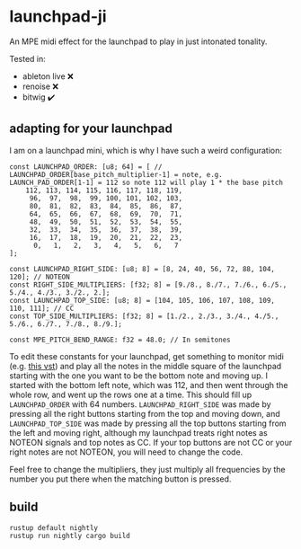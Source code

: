 # launchpad-ji
An MPE midi effect for the launchpad to play in just intonated tonality.

Tested in:
- ableton live ❌
- renoise ❌
- bitwig ✔️

## adapting for your launchpad
I am on a launchpad mini, which is why I have such a weird configuration:

```
const LAUNCHPAD_ORDER: [u8; 64] = [ // LAUNCHPAD_ORDER[base_pitch_multiplier-1] = note, e.g. LAUNCH_PAD_ORDER[1-1] = 112 so note 112 will play 1 * the base pitch
    112, 113, 114, 115, 116, 117, 118, 119,
     96,  97,  98,  99, 100, 101, 102, 103,
     80,  81,  82,  83,  84,  85,  86,  87,
     64,  65,  66,  67,  68,  69,  70,  71,
     48,  49,  50,  51,  52,  53,  54,  55,
     32,  33,  34,  35,  36,  37,  38,  39,
     16,  17,  18,  19,  20,  21,  22,  23,
      0,   1,   2,   3,   4,   5,   6,   7
];

const LAUNCHPAD_RIGHT_SIDE: [u8; 8] = [8, 24, 40, 56, 72, 88, 104, 120]; // NOTEON
const RIGHT_SIDE_MULTIPLIERS: [f32; 8] = [9./8., 8./7., 7./6., 6./5., 5./4., 4./3., 3./2., 2.];
const LAUNCHPAD_TOP_SIDE: [u8; 8] = [104, 105, 106, 107, 108, 109, 110, 111]; // CC
const TOP_SIDE_MULTIPLIERS: [f32; 8] = [1./2., 2./3., 3./4., 4./5., 5./6., 6./7., 7./8., 8./9.];

const MPE_PITCH_BEND_RANGE: f32 = 48.0; // In semitones
```

To edit these constants for your launchpad, get something to monitor midi (e.g. [this vst](https://plugins4free.com/plugin/1432/)) and play all the notes in the middle square of the launchpad starting with the one you want to be the bottom note and moving up. I started with the bottom left note, which was 112, and then went through the whole row, and went up the rows one at a time. This should fill up `LAUNCHPAD_ORDER` with 64 numbers. `LAUNCHPAD_RIGHT_SIDE` was made by pressing all the right buttons starting from the top and moving down, and `LAUNCHPAD_TOP_SIDE` was made by pressing all the top buttons starting from the left and moving right, although my launchpad treats right notes as NOTEON signals and top notes as CC. If your top buttons are not CC or your right notes are not NOTEON, you will need to change the code.

Feel free to change the multipliers, they just multiply all frequencies by the number you put there when the matching button is pressed.

## build
```
rustup default nightly
rustup run nightly cargo build
```